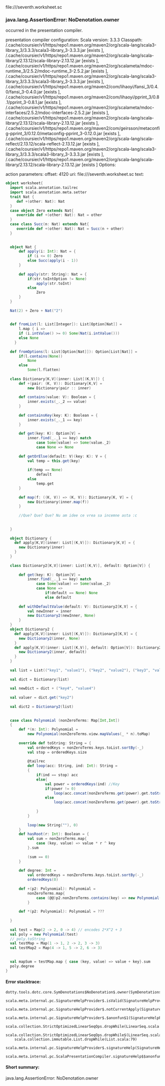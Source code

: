 file://<WORKSPACE>/seventh.worksheet.sc
### java.lang.AssertionError: NoDenotation.owner

occurred in the presentation compiler.

presentation compiler configuration:
Scala version: 3.3.3
Classpath:
<HOME>/.cache/coursier/v1/https/repo1.maven.org/maven2/org/scala-lang/scala3-library_3/3.3.3/scala3-library_3-3.3.3.jar [exists ], <HOME>/.cache/coursier/v1/https/repo1.maven.org/maven2/org/scala-lang/scala-library/2.13.12/scala-library-2.13.12.jar [exists ], <HOME>/.cache/coursier/v1/https/repo1.maven.org/maven2/org/scalameta/mdoc-runtime_3/2.5.2/mdoc-runtime_3-2.5.2.jar [exists ], <HOME>/.cache/coursier/v1/https/repo1.maven.org/maven2/org/scala-lang/scala3-library_3/3.3.3/scala3-library_3-3.3.3.jar [exists ], <HOME>/.cache/coursier/v1/https/repo1.maven.org/maven2/com/lihaoyi/fansi_3/0.4.0/fansi_3-0.4.0.jar [exists ], <HOME>/.cache/coursier/v1/https/repo1.maven.org/maven2/com/lihaoyi/pprint_3/0.8.1/pprint_3-0.8.1.jar [exists ], <HOME>/.cache/coursier/v1/https/repo1.maven.org/maven2/org/scalameta/mdoc-interfaces/2.5.2/mdoc-interfaces-2.5.2.jar [exists ], <HOME>/.cache/coursier/v1/https/repo1.maven.org/maven2/org/scala-lang/scala-library/2.13.12/scala-library-2.13.12.jar [exists ], <HOME>/.cache/coursier/v1/https/repo1.maven.org/maven2/com/geirsson/metaconfig-pprint_3/0.12.0/metaconfig-pprint_3-0.12.0.jar [exists ], <HOME>/.cache/coursier/v1/https/repo1.maven.org/maven2/org/scala-lang/scala-reflect/2.13.12/scala-reflect-2.13.12.jar [exists ], <HOME>/.cache/coursier/v1/https/repo1.maven.org/maven2/org/scala-lang/scala3-library_3/3.3.3/scala3-library_3-3.3.3.jar [exists ], <HOME>/.cache/coursier/v1/https/repo1.maven.org/maven2/org/scala-lang/scala-library/2.13.12/scala-library-2.13.12.jar [exists ]
Options:



action parameters:
offset: 4120
uri: file://<WORKSPACE>/seventh.worksheet.sc
text:
```scala
object worksheet{
  import scala.annotation.tailrec
  import scala.annotation.meta.setter
  trait Nat {
     def +(other: Nat): Nat
  }
  case object Zero extends Nat{
     override def +(other: Nat): Nat = other
  }
  case class Succ(n: Nat) extends Nat{
     override def +(other: Nat): Nat = Succ(n + other)
  }
  
  
  object Nat { 
      def apply(i: Int): Nat = {
          if (i <= 0) Zero
          else Succ(apply(i - 1))
      }
  
      def apply(str: String): Nat = {
          if(str.toIntOption != None)
              apply(str.toInt)
          else
              Zero
      }
  }
  
  Nat(2) + Zero + Nat("2")
  
  
  def fromList(l: List[Integer]): List[Option[Nat]] = 
      l.map { i =>
      if (i.intValue() >= 0) Some(Nat(i.intValue()))
      else None
    }
  
  def fromOptions(l: List[Option[Nat]]): Option[List[Nat]] = 
      if(l.contains(None)) 
          None
      else
          Some(l.flatten)
  
  class Dictionary[K,V](inner: List[(K,V)]) {
      def +(pair: (K, V)): Dictionary[K,V] = 
          new Dictionary(pair :: inner)
  
      def contains(value: V): Boolean = {
          inner.exists(_._2 == value)
      }
  
      def containsKey(key: K): Boolean = {
          inner.exists(_._1 == key)
      }
  
      def get(key: K): Option[V] = 
          inner.find(_._1 == key) match
              case Some(value) => Some(value._2)        
              case None => None
  
      def getOrElse(default: V)(key: K): V = {
          val temp = this.get(key)
  
          if(temp == None)
              default
          else 
              temp.get
      }
  
      def map(f: ((K, V)) => (K, V)): Dictionary[K, V] = {
          new Dictionary(inner.map(f))
      }
  
      //Que? Que? Que? Nu am idee ce vrea sa incemne asta :c
     
  
  }
  
  object Dictionary {
    def apply[K,V](inner: List[(K,V)]): Dictionary[K,V] = {
      new Dictionary(inner)
    }
  }
  
  class Dictionary2[K,V](inner: List[(K,V)], default: Option[V]) {
  
      def get(key: K): Option[V] = 
          inner.find(_._1 == key) match
              case Some(value) => Some(value._2)        
              case None =>
                  if(default == None) None
                  else default        
  
      def withDefaultValue(default: V): Dictionary2[K,V] = {
          val newInner = inner
          new Dictionary2(newInner, None)
      }
  }
  object Dictionary2 {
    def apply[K,V](inner: List[(K,V)]): Dictionary2[K,V] = {
      new Dictionary2(inner, None)
    }
    def apply[K,V](inner: List[(K,V)], default: Option[V]): Dictionary2[K,V] = {
      new Dictionary2(inner, default)
    }
  }
  
  val list = List(("key1", "value1"), ("key2", "value2"), ("key3", "value3"))
  
  val dict = Dictionary(list)
  
  val newDict = dict + ("key4", "value4")
  
  val valuer = dict.get("key2")
  
  val dict2 = Dictionary2(list)
  
  
  case class Polynomial (nonZeroTerms: Map[Int,Int]) 
  {
      def *(n: Int): Polynomial = 
          new Polynomial(nonZeroTerms.view.mapValues(_ * n).toMap)
          
      override def toString: String = {
          val orderedKeys = nonZeroTerms.keys.toList.sortBy(-_)
          val stop = orderedKeys.size
  
          @tailrec
          def loop(acc: String, ind: Int): String = 
          {
              if(ind == stop) acc
              else{
                  val power = orderedKeys(ind) //Key
                  if(power != 0)
                      loop(acc.concat(nonZeroTerms.get(power).get.toString()).concat("*X^").concat(power.toString()).concat("+"), ind + 1)
                  else
                      loop(acc.concat(nonZeroTerms.get(power).get.toString()), ind + 1)
  
              } 
          }
          
          loop(new String(""), 0)
      }   
      def hasRoot(r: Int): Boolean = {
          val sum = nonZeroTerms.map{
              case (key, value) => value * r ^ key
          }.sum
  
          (sum == 0)
      }
  
      def degree: Int = 
          val orderedKeys = nonZeroTerms.keys.toList.sortBy(-_)
          orderedKeys(0)
  
      def +(p2: Polynomial): Polynomial = 
          nonZeroTerms.map{
              case (@@)p2.nonZeroTerms.contains(key) => new Polynomial()
          }
  
      def *(p2: Polynomial): Polynomial = ???
              
  }
          
  val test = Map(2 -> 2, 0 -> 4) // encodes 2*X^2 + 3
  val poly = new Polynomial(test)
  // poly.toString
  val testMap = Map(1 -> 1, 2 -> 2, 3 -> 3)
  val testMap2 = Map(4 -> 1, 5 -> 2, 6 -> 3)
  
  
  val mapSum = testMap.map { case (key, value) => value + key}.sum
  poly.degree
}
```



#### Error stacktrace:

```
dotty.tools.dotc.core.SymDenotations$NoDenotation$.owner(SymDenotations.scala:2607)
	scala.meta.internal.pc.SignatureHelpProvider$.isValid(SignatureHelpProvider.scala:83)
	scala.meta.internal.pc.SignatureHelpProvider$.notCurrentApply(SignatureHelpProvider.scala:92)
	scala.meta.internal.pc.SignatureHelpProvider$.$anonfun$1(SignatureHelpProvider.scala:48)
	scala.collection.StrictOptimizedLinearSeqOps.dropWhile(LinearSeq.scala:280)
	scala.collection.StrictOptimizedLinearSeqOps.dropWhile$(LinearSeq.scala:278)
	scala.collection.immutable.List.dropWhile(List.scala:79)
	scala.meta.internal.pc.SignatureHelpProvider$.signatureHelp(SignatureHelpProvider.scala:48)
	scala.meta.internal.pc.ScalaPresentationCompiler.signatureHelp$$anonfun$1(ScalaPresentationCompiler.scala:414)
```
#### Short summary: 

java.lang.AssertionError: NoDenotation.owner